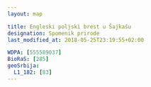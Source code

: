 ```yaml
---
layout: map

title: Engleski poljski brest u Šajkašu
designation: Spomenik prirode
last_modified_at: 2018-05-25T23:19:55+02:00

WDPA: [555589037]
BioRaS: [285]
geoSrbija:
  L1_182: [83]
---
```

